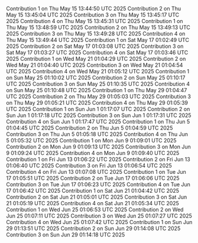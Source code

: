 
Contribution 1 on Thu May 15 13:44:50 UTC 2025
Contribution 2 on Thu May 15 13:45:04 UTC 2025
Contribution 3 on Thu May 15 13:45:17 UTC 2025
Contribution 4 on Thu May 15 13:45:31 UTC 2025
Contribution 1 on Thu May 15 13:48:59 UTC 2025
Contribution 2 on Thu May 15 13:49:13 UTC 2025
Contribution 3 on Thu May 15 13:49:28 UTC 2025
Contribution 4 on Thu May 15 13:49:44 UTC 2025
Contribution 1 on Sat May 17 01:02:49 UTC 2025
Contribution 2 on Sat May 17 01:03:08 UTC 2025
Contribution 3 on Sat May 17 01:03:27 UTC 2025
Contribution 4 on Sat May 17 01:03:46 UTC 2025
Contribution 1 on Wed May 21 01:04:29 UTC 2025
Contribution 2 on Wed May 21 01:04:40 UTC 2025
Contribution 3 on Wed May 21 01:04:54 UTC 2025
Contribution 4 on Wed May 21 01:05:12 UTC 2025
Contribution 1 on Sun May 25 01:10:02 UTC 2025
Contribution 2 on Sun May 25 01:10:17 UTC 2025
Contribution 3 on Sun May 25 01:10:35 UTC 2025
Contribution 4 on Sun May 25 01:10:48 UTC 2025
Contribution 1 on Thu May 29 01:04:47 UTC 2025
Contribution 2 on Thu May 29 01:05:03 UTC 2025
Contribution 3 on Thu May 29 01:05:21 UTC 2025
Contribution 4 on Thu May 29 01:05:39 UTC 2025
Contribution 1 on Sun Jun  1 01:17:07 UTC 2025
Contribution 2 on Sun Jun  1 01:17:18 UTC 2025
Contribution 3 on Sun Jun  1 01:17:31 UTC 2025
Contribution 4 on Sun Jun  1 01:17:47 UTC 2025
Contribution 1 on Thu Jun  5 01:04:45 UTC 2025
Contribution 2 on Thu Jun  5 01:04:59 UTC 2025
Contribution 3 on Thu Jun  5 01:05:18 UTC 2025
Contribution 4 on Thu Jun  5 01:05:32 UTC 2025
Contribution 1 on Mon Jun  9 01:09:01 UTC 2025
Contribution 2 on Mon Jun  9 01:09:13 UTC 2025
Contribution 3 on Mon Jun  9 01:09:24 UTC 2025
Contribution 4 on Mon Jun  9 01:09:40 UTC 2025
Contribution 1 on Fri Jun 13 01:06:22 UTC 2025
Contribution 2 on Fri Jun 13 01:06:40 UTC 2025
Contribution 3 on Fri Jun 13 01:06:54 UTC 2025
Contribution 4 on Fri Jun 13 01:07:08 UTC 2025
Contribution 1 on Tue Jun 17 01:05:51 UTC 2025
Contribution 2 on Tue Jun 17 01:06:06 UTC 2025
Contribution 3 on Tue Jun 17 01:06:23 UTC 2025
Contribution 4 on Tue Jun 17 01:06:42 UTC 2025
Contribution 1 on Sat Jun 21 01:04:42 UTC 2025
Contribution 2 on Sat Jun 21 01:05:01 UTC 2025
Contribution 3 on Sat Jun 21 01:05:19 UTC 2025
Contribution 4 on Sat Jun 21 01:05:34 UTC 2025
Contribution 1 on Wed Jun 25 01:06:53 UTC 2025
Contribution 2 on Wed Jun 25 01:07:11 UTC 2025
Contribution 3 on Wed Jun 25 01:07:27 UTC 2025
Contribution 4 on Wed Jun 25 01:07:42 UTC 2025
Contribution 1 on Sun Jun 29 01:13:51 UTC 2025
Contribution 2 on Sun Jun 29 01:14:08 UTC 2025
Contribution 3 on Sun Jun 29 01:14:18 UTC 2025
